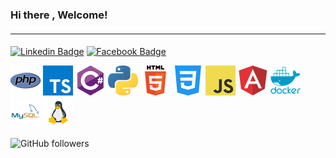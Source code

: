### Hi there , Welcome!
#### 
***
####
 [![Linkedin Badge](https://img.shields.io/badge/-LinkedIn-0a66c2?style=flat-square&logo=Linkedin&logoColor=white&link=https://www.linkedin.com/in/tiago-roberto-diana-838587191)](https://www.linkedin.com/in/tiago-roberto-diana-838587191) [![Facebook Badge](https://img.shields.io/badge/-Facebook-0e8ef1?style=flat-square&logo=Facebook&logoColor=white&link=https://www.facebook.com/tiago.r.floyd/)](https://www.facebook.com/tiago.r.floyd/)
 <br>
 
![PHP](img/php_48x48.png) 
![Typescript](img/typescript_48x48.png) 
![C Sharp](img/csharp_48x48.png) 
![Python](img/python_48x48.png) 
![HTML](img/html_48x48.png)
![CSS](img/css.png)
![Javascript](img/javascript_48x48.png)
![Angular](img/angular.png)
![Docker](img/docker.png)
![MySql](img/mysql.png)
![Linux](img/linux.png)


 
![GitHub followers](https://img.shields.io/github/followers/tiagodiana?style=social)
